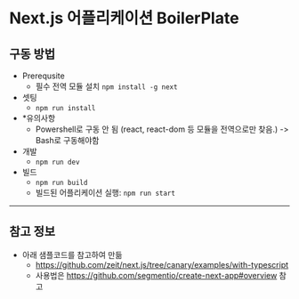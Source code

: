 # Next.js 어플리케이션 BoilerPlate

## 구동 방법
+ Prerequsite
  + 필수 전역 모듈 설치
    `npm install -g next`
+ 셋팅
  + `npm run install`
+ *유의사항
  + Powershell로 구동 안 됨 (react, react-dom 등 모듈을 전역으로만 찾음.) -> Bash로 구동해야함
+ 개발
  + `npm run dev`
+ 빌드
  + `npm run build`
  + 빌드된 어플리케이션 실행: `npm run start`

---

## 참고 정보

+ 아래 샘플코드를 참고하여 만듦
  + https://github.com/zeit/next.js/tree/canary/examples/with-typescript
  + 사용법은 https://github.com/segmentio/create-next-app#overview 참고